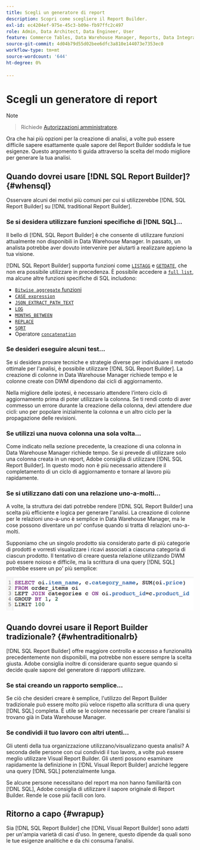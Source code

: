 ```yaml
---
title: Scegli un generatore di report
description: Scopri come scegliere il Report Builder.
exl-id: ec4204ef-975e-45c3-b09e-fb97ffc2c497
role: Admin, Data Architect, Data Engineer, User
feature: Commerce Tables, Data Warehouse Manager, Reports, Data Integration
source-git-commit: 4d04b79d55d02bee6dfc3a810e144073e7353ec0
workflow-type: tm+mt
source-wordcount: '644'
ht-degree: 0%

---
```


# Scegli un generatore di report

>[!NOTE]
>>Richiede [Autorizzazioni amministratore](../../administrator/user-management/user-management.md).

Ora che hai più opzioni per la creazione di analisi, a volte può essere difficile sapere esattamente quale sapore del Report Builder soddisfa le tue esigenze. Questo argomento ti guida attraverso la scelta del modo migliore per generare la tua analisi.

## Quando dovrei usare [!DNL SQL Report Builder]? {#whensql}

Osservare alcuni dei motivi più comuni per cui si utilizzerebbe [!DNL SQL Report Builder] su [!DNL traditional Report Builder].

### Se si desidera utilizzare funzioni specifiche di [!DNL SQL]...

Il bello di [!DNL SQL Report Builder] è che consente di utilizzare funzioni attualmente non disponibili in Data Warehouse Manager. In passato, un analista potrebbe aver dovuto intervenire per aiutarti a realizzare appieno la tua visione.

[!DNL SQL Report Builder] supporta funzioni come [`LISTAGG`](https://docs.aws.amazon.com/redshift/latest/dg/r_LISTAGG.html) e [`GETDATE`](https://docs.aws.amazon.com/redshift/latest/dg/r_GETDATE.html), che non era possibile utilizzare in precedenza. È possibile accedere a [`full list`](https://docs.aws.amazon.com/redshift/latest/dg/c_SQL_functions.html), ma alcune altre funzioni specifiche di SQL includono:

* [`Bitwise aggregate` funzioni](https://docs.aws.amazon.com/redshift/latest/dg/c_bitwise_aggregate_functions.html)
* [`CASE expression`](https://docs.aws.amazon.com/redshift/latest/dg/r_CASE_function.html)
* [`JSON_EXTRACT_PATH_TEXT`](https://docs.aws.amazon.com/redshift/latest/dg/JSON_EXTRACT_PATH_TEXT.html)
* [`LOG`](https://docs.aws.amazon.com/redshift/latest/dg/r_LOG.html)
* [`MONTHS_BETWEEN`](https://docs.aws.amazon.com/redshift/latest/dg/r_MONTHS_BETWEEN_function.html)
* [`REPLACE`](https://docs.aws.amazon.com/redshift/latest/dg/r_REPLACE.html)
* [`SQRT`](https://docs.aws.amazon.com/redshift/latest/dg/r_SQRT.html)
* Operatore [`concatenation`](https://docs.aws.amazon.com/redshift/latest/dg/r_concat_op.html)

### Se desideri eseguire alcuni test...

Se si desidera provare tecniche e strategie diverse per individuare il metodo ottimale per l&#39;analisi, è possibile utilizzare [!DNL SQL Report Builder]. La creazione di colonne in Data Warehouse Manager richiede tempo e le colonne create con DWM dipendono dai cicli di aggiornamento.

Nella migliore delle ipotesi, è necessario attendere l’intero ciclo di aggiornamento prima di poter utilizzare la colonna. Se ti rendi conto di aver commesso un errore durante la creazione della colonna, devi attendere *due* cicli: uno per popolare inizialmente la colonna e un altro ciclo per la propagazione delle revisioni.

### Se utilizzi una nuova colonna una sola volta...

Come indicato nella sezione precedente, la creazione di una colonna in Data Warehouse Manager richiede tempo. Se si prevede di utilizzare solo una colonna creata in un report, Adobe consiglia di utilizzare [!DNL SQL Report Builder]. In questo modo non è più necessario attendere il completamento di un ciclo di aggiornamento e tornare al lavoro più rapidamente.

### Se si utilizzano dati con una relazione uno-a-molti...

A volte, la struttura dei dati potrebbe rendere [!DNL SQL Report Builder] una scelta più efficiente e logica per generare l&#39;analisi. La creazione di colonne per le relazioni uno-a-uno è semplice in Data Warehouse Manager, ma le cose possono diventare un po’ confuse quando si tratta di relazioni uno-a-molti.

Supponiamo che un singolo prodotto sia considerato parte di più categorie di prodotti e vorresti visualizzare i ricavi associati a ciascuna categoria di ciascun prodotto. Il tentativo di creare questa relazione utilizzando DWM può essere noioso e difficile, ma la scrittura di una query [!DNL SQL] potrebbe essere un po&#39; più semplice:

![Query SQL che mostra i ricavi per categoria di prodotto con relazioni uno-a-molti](../../assets/When_should_I_use_the_RB_2.png)

## Quando dovrei usare il Report Builder tradizionale? {#whentraditionalrb}

[!DNL SQL Report Builder] offre maggiore controllo e accesso a funzionalità precedentemente non disponibili, ma potrebbe non essere sempre la scelta giusta. Adobe consiglia inoltre di considerare quanto segue quando si decide quale sapore del generatore di rapporti utilizzare.

### Se stai creando un rapporto semplice...

Se ciò che desideri creare è semplice, l&#39;utilizzo del Report Builder tradizionale può essere molto più veloce rispetto alla scrittura di una query [!DNL SQL] completa. È utile se le colonne necessarie per creare l’analisi si trovano già in Data Warehouse Manager.

### Se condividi il tuo lavoro con altri utenti...

Gli utenti della tua organizzazione utilizzano/visualizzano questa analisi? A seconda delle persone con cui condividi il tuo lavoro, a volte può essere meglio utilizzare Visual Report Builder. Gli utenti possono esaminare rapidamente la definizione in [!DNL Visual Report Builder] anziché leggere una query [!DNL SQL] potenzialmente lunga.

Se alcune persone necessitano del report ma non hanno familiarità con [!DNL SQL], Adobe consiglia di utilizzare il sapore originale di Report Builder. Rende le cose più facili con loro.

## Ritorno a capo {#wrapup}

Sia [!DNL SQL Report Builder] che [!DNL Visual Report Builder] sono adatti per un&#39;ampia varietà di casi d&#39;uso. In genere, questo dipende da quali sono le tue esigenze analitiche e da chi consuma l’analisi.

